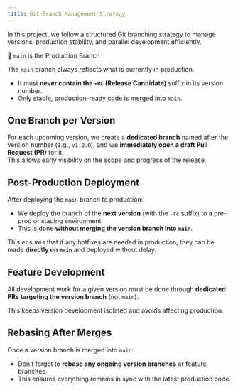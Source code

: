 ```yaml
---
title: Git Branch Management Strategy
---
```


In this project, we follow a structured Git branching strategy to manage versions, production stability, and parallel development efficiently.

🔵 `main` is the Production Branch

The `main` branch always reflects what is currently in production.

- It must **never contain the `-RC` (Release Candidate)** suffix in its version number.
- Only stable, production-ready code is merged into `main`.

## One Branch per Version

For each upcoming version, we create a **dedicated branch** named after the version number (e.g., `v1.2.0`), and we **immediately open a draft Pull Request (PR)** for it.  
This allows early visibility on the scope and progress of the release.

## Post-Production Deployment

After deploying the `main` branch to production:

- We deploy the branch of the **next version** (with the `-rc` suffix) to a pre-prod or staging environment.
- This is done **without merging the version branch into `main`**.

This ensures that if any hotfixes are needed in production, they can be made **directly on `main`** and deployed without delay.

## Feature Development

All development work for a given version must be done through **dedicated PRs targeting the version branch** (not `main`).

This keeps version development isolated and avoids affecting production.

## Rebasing After Merges

Once a version branch is merged into `main`:

- Don’t forget to **rebase any ongoing version branches** or feature branches.
- This ensures everything remains in sync with the latest production code.
